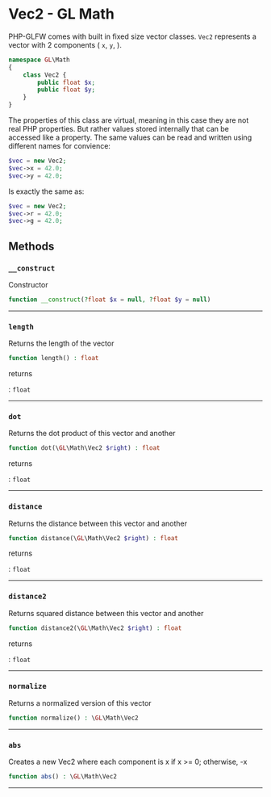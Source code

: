 # Vec2 - GL Math

PHP-GLFW comes with built in fixed size vector classes. `Vec2` represents a vector with 2 components (
`x`, `y`, ).

```php 
namespace GL\Math
{
    class Vec2 {
        public float $x;
        public float $y;
    }
}
```

The properties of this class are virtual, meaning in this case they are not real PHP properties. But rather values stored internally that 
can be accessed like a property. The same values can be read and written using different names for convience:

```php
$vec = new Vec2;
$vec->x = 42.0;
$vec->y = 42.0;
```

Is exactly the same as:

```php
$vec = new Vec2;
$vec->r = 42.0;
$vec->g = 42.0;
```

## Methods

### `__construct`

Constructor

```php
function __construct(?float $x = null, ?float $y = null)
```

---
     
### `length`

Returns the length of the vector

```php
function length() : float
```

returns

:    `float` 

---
     
### `dot`

Returns the dot product of this vector and another

```php
function dot(\GL\Math\Vec2 $right) : float
```

returns

:    `float` 

---
     
### `distance`

Returns the distance between this vector and another

```php
function distance(\GL\Math\Vec2 $right) : float
```

returns

:    `float` 

---
     
### `distance2`

Returns squared distance between this vector and another

```php
function distance2(\GL\Math\Vec2 $right) : float
```

returns

:    `float` 

---
     
### `normalize`

Returns a normalized version of this vector

```php
function normalize() : \GL\Math\Vec2
```

---
     
### `abs`

Creates a new Vec2 where each component is x if x >= 0; otherwise, -x

```php
function abs() : \GL\Math\Vec2
```

---
     
